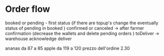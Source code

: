 # Order flow

booked or pending - first status (if there are topup's change the eventually status of pending in booked )
confirmed or canceled  -> after  farmer confirmation (decrease the wallets and delete pending orders ) 
toDeliver -> warehouse acknowledge deliver


ananas da 87 a 85
apple da 119 a 120
prezzo dell'ordine 2.30